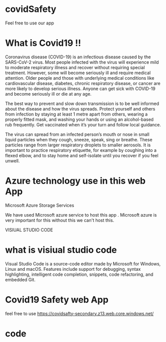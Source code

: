 # covidSafety
Feel free to use our app

# What is Covid19 !!
Coronavirus disease (COVID-19) is an infectious disease caused by the SARS-CoV-2 virus. Most people infected with the virus will experience mild to moderate respiratory illness and recover without requiring special treatment. However, some will become seriously ill and require medical attention. Older people and those with underlying medical conditions like cardiovascular disease, diabetes, chronic respiratory disease, or cancer are more likely to develop serious illness. Anyone can get sick with COVID-19 and become seriously ill or die at any age.

The best way to prevent and slow down transmission is to be well informed about the disease and how the virus spreads. Protect yourself and others from infection by staying at least 1 metre apart from others, wearing a properly fitted mask, and washing your hands or using an alcohol-based rub frequently. Get vaccinated when it’s your turn and follow local guidance.

The virus can spread from an infected person’s mouth or nose in small liquid particles when they cough, sneeze, speak, sing or breathe. These particles range from larger respiratory droplets to smaller aerosols. It is important to practice respiratory etiquette, for example by coughing into a flexed elbow, and to stay home and self-isolate until you recover if you feel unwell.

# Azure technology use in this web App

Microsoft Azure Storage Services

We have used Microsoft azure service to host this app . Microsoft azure is very important for this without this we can't host this.

VISIUAL STUDIO CODE

# what is visiual studio code 
Visual Studio Code is a source-code editor made by Microsoft for Windows, Linux and macOS. Features include support for debugging, syntax highlighting, intelligent code completion, snippets, code refactoring, and embedded Git.

# Covid19 Safety web App
 feel free to use https://covidsafty-secondary.z13.web.core.windows.net/
 
 # code 
 
